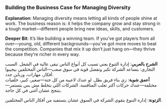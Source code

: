 ### Building the Business Case for Managing Diversity

**Explanation**: Managing diversity means letting all kinds of people shine at work. The business reason is: it helps the company grow and stay strong in a tough market—different people bring new ideas, skills, and customers.

**Deeper Bit**: It’s like building a winning team. If you’ve got players from all over—young, old, different backgrounds—you’ve got more moves to beat the competition. Companies that mix it up don’t just hang on—they thrive because they’re richer in every way.

**الشرح بالعربي**: إدارة التنوع يعني تسيب كل أنواع الناس تبقى عالية في الشغل. السبب التجاري: بتساعد الشركة تكبر وتفضل قوية في سوق صعب—الناس المختلفين بيجيبوا أفكار، مهارات، وزباين جدد.  
**أعمق شوية**: زي بناء فريق بطل. لو عندك لاعيبة من كل حتة—صغير، كبير، خلفيات مختلفة—عندك حركات أكتر تغلب المنافسة. الشركات اللي بتخلط مش بس بتستمر—بتنجح عشان أغنى في كل حاجة.

**الزتونة**: إدارة التنوع بتقوي الشركة في السوق عشان بتستفيد من أفكار الناس المختلفين.